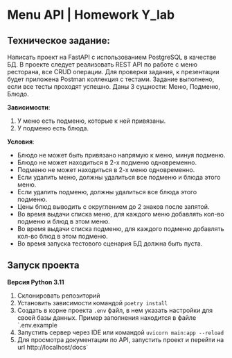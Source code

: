 # Menu API | Homework Y_lab 

## Техническое задание:

Написать проект на FastAPI с использованием PostgreSQL в качестве БД. В проекте следует реализовать REST API по работе с меню ресторана, все CRUD операции. Для проверки задания, к презентации будет приложена Postman коллекция с тестами. Задание выполнено, если все тесты проходят успешно. Даны 3 сущности: Меню, Подменю, Блюдо.

__Зависимости__:

1. У меню есть подменю, которые к ней привязаны.
2. У подменю есть блюда.

__Условия__:

* Блюдо не может быть привязано напрямую к меню, минуя подменю.
* Блюдо не может находиться в 2-х подменю одновременно.
* Подменю не может находиться в 2-х меню одновременно.
* Если удалить меню, должны удалиться все подменю и блюда этого меню.
* Если удалить подменю, должны удалиться все блюда этого подменю.
* Цены блюд выводить с округлением до 2 знаков после запятой.
* Во время выдачи списка меню, для каждого меню добавлять кол-во подменю и блюд в этом меню.
* Во время выдачи списка подменю, для каждого подменю добавлять кол-во блюд в этом подменю.
* Во время запуска тестового сценария БД должна быть пуста.

## Запуск проекта

__Версия Python 3.11__
1. Склонировать репозиторий
2. Установить зависимости командой `poetry install`
3. Создать в корне проекта `.env` файл, в нем указать настройки для своей базы данных. Пример заполнения находится в файле `.env.example
4. Запустить сервер через IDE или командой `uvicorn main:app --reload`
5. Для просмотра документации по API, запустить проект и перейти на url http://localhost/docs`